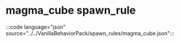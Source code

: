 # magma_cube spawn_rule

:::code language="json" source="../../VanillaBehaviorPack/spawn_rules/magma_cube.json":::